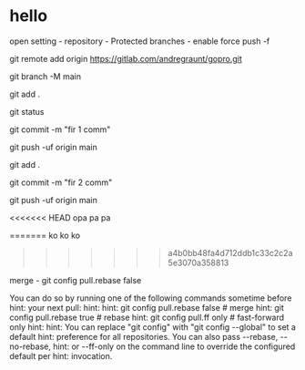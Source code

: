 # hello

open setting - repository - Protected branches - enable force push -f 

git remote add origin https://gitlab.com/andregraunt/gopro.git

git branch -M main

git add .

git status

git commit -m "fir 1 comm"

git push -uf origin main 

git add .

git commit -m "fir 2 comm"

git push -uf origin main 

<<<<<<< HEAD
opa pa pa


=======
ko ko ko
>>>>>>> a4b0bb48fa4d712ddb1c33c2c2a5e3070a358813

merge - git config pull.rebase false

 You can do so by running one of the following commands sometime before
hint: your next pull:
hint: 
hint:   git config pull.rebase false  # merge
hint:   git config pull.rebase true   # rebase
hint:   git config pull.ff only       # fast-forward only
hint: 
hint: You can replace "git config" with "git config --global" to set a default
hint: preference for all repositories. You can also pass --rebase, --no-rebase,
hint: or --ff-only on the command line to override the configured default per
hint: invocation.